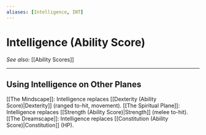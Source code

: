 ```yaml
---
aliases: [Intelligence, INT]
---
```

# Intelligence (Ability Score)
*See also:* [[Ability Scores]]
___
## Using Intelligence on Other Planes
[[The Mindscape]]: Intelligence replaces [[Dexterity (Ability Score)|Dexterity]] (ranged to-hit, movement).
[[The Spiritual Plane]]: Intelligence replaces [[Strength (Ability Score)|Strength]] (melee to-hit).
[[The Dreamscape]]: Intelligence replaces [[Constitution (Ability Score)|Constitution]] (HP).



